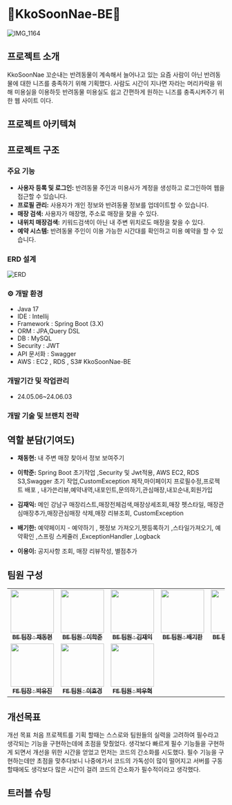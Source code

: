 # :dog:KkoSoonNae-BE:dog:
![IMG_1164](https://github.com/super-coding-3/KkoSoonNae-BE/assets/162071460/0fb32551-01d4-48e8-ad9b-ed48dc8de8dc)
## 프로젝트 소개
KkoSoonNae 꼬순내는 반려동물이 계속해서 늘어나고 있는 요즘 사람이 아닌 반려동물에 대한 니즈를 충족하기 위해 기획했다.
사람도 시간이 지나면 자라는 머리카락을 위해 미용실을 이용하듯 반려동물 미용실도 쉽고 간편하게 원하는 니즈를 충족시켜주기 위한 웹 사이트 이다.
## 프로젝트 아키텍쳐
## 프로젝트 구조
### 주요 기능
+ **사용자 등록 및 로그인:** 반려동물 주인과 미용사가 계정을 생성하고 로그인하여 웹을 접근할 수 있습니다.
+ **프로필 관리:** 사용자가 개인 정보와 반려동물 정보를 업데이트할 수 있습니다.
+ **매장 검색:** 사용자가 매장명, 주소로 매장을 찾을 수 있다.
+ **내위치 매장검색:** 키워드검색이 아닌 내 주변 위치로도 매장을 찾을 수 있다. 
+ **예약 시스템:** 반려동물 주인이 이용 가능한 시간대를 확인하고 미용 예약을 할 수 있습니다.
### ERD 설계
![ERD](https://github.com/super-coding-3/KkoSoonNae-BE/assets/162071460/e79427f7-91c2-47e4-bd04-a141c4356ea6)
### ⚙️ 개발 환경
+ Java 17
+ IDE : Intellij
+ Framework : Spring Boot (3.X)
+ ORM : JPA,Query DSL
+ DB : MySQL
+ Security : JWT
+ API 문서화 : Swagger
+ AWS : EC2 , RDS , S3# KkoSoonNae-BE
### 개발기간 및 작업관리
+ 24.05.06~24.06.03
### 개발 기술 및 브랜치 전략
## 역할 분담(기여도)
+ **채동현:** 내 주변 매장 찾아서 정보 보여주기 
+ **이학준:** Spring Boot 초기작업 ,Security 및 Jwt적용, AWS EC2, RDS S3,Swagger 초기 작업,CustomException 제작,마이페이지 프로필수정,프로젝트 배포 ,
             내가쓴리뷰,예약내역,내포인트,문의하기,관심매장,내꼬순내,회원가입
 
+ **김재익:** 메인 강남구 매장리스트,매장전체검색,매장상세조회,매장 펫스타일, 매장관심매장추가,매장관심매장 삭제,매장 리뷰조회, CustomException
+ **배기한:** 예약페이지 - 예약하기 , 펫정보 가져오기,펫등록하기 ,스타일가져오기, 예약확인 ,스프링 스케쥴러 ,ExceptionHandler ,Logback
+ **이용이:** 공지사항 조회, 매장 리뷰작성, 별점추가
## 팀원 구성
<table>
  <tbody>
    <tr>
      <td align="center"><a href="https://github.com/Chaedonghyun"><img src="https://avatars.githubusercontent.com/u/102035495?v=4" width="100px;" alt=""/><br /><sub><b>BE 팀장 : 채동현</b></sub></a><br /></td>
      <td align="center"><a href="https://github.com/leehagjoon"><img src="https://avatars.githubusercontent.com/u/105399835?v=4" width="100px;" alt=""/><br /><sub><b>BE 팀원 : 이학준</b></sub></a><br /></td>
      <td align="center"><a href="https://github.com/kimjaeik95"><img src="https://avatars.githubusercontent.com/u/162071460?v=4" width="100px;" alt=""/><br /><sub><b>BE 팀원 : 김재익</b></sub></a><br /></td>
      <td align="center"><a href="https://github.com/keehan95"><img src="https://avatars.githubusercontent.com/u/157384713?v=4" width="100px;" alt=""/><br /><sub><b>BE 팀원 : 배기한</b></sub></a><br /></td>
      <td align="center"><a href="https://github.com/skfkfh"><img src="https://avatars.githubusercontent.com/u/156290150?v=4" width="100px;" alt=""/><br /><sub><b>BE 팀원 : 이용이</b></sub></a><br /></td>
     <tr/>
      <td align="center"><a href="https://github.com/ruby-yujin"><img src="https://avatars.githubusercontent.com/u/101633842?v=4" width="100px;" alt=""/><br /><sub><b>FE 팀장 : 박유진</b></sub></a><br /></td>
      <td align="center"><a href="https://github.com/HyoKyoungLee"><img src="https://avatars.githubusercontent.com/u/43572462?v=4" width="100px;" alt=""/><br /><sub><b>FE 팀원 : 이효경</b></sub></a><br /></td>
      <td align="center"><a href="https://github.com/ines012"><img src="https://avatars.githubusercontent.com/u/140510592?v=4" width="100px;" alt=""/><br /><sub><b>FE 팀원 : 박우혁</b></sub></a><br /></td>
    </tr>
  </tbody>
</table>

## 개선목표
개선 목표
처음 프로젝트를 기획 할때는 스스로와 팀원들의 실력을 고려하여 필수라고 생각되는 기능을 구현하는데에 초점을 맞췄었다.
생각보다 빠르게 필수 기능들을 구현하게 되면서 개선을 위한 시간을 얻었고 먼저는 코드의 간소화를 시도했다.
필수 기능을 구현하는데만 초점을 맞추다보니 나중에가서 코드의 가독성이 많이 떨어지고 서버를 구동할때에도 생각보다 많은 시간이 걸려 코드의 간소화가 필수적이라고 생각했다.
## 트러블 슈팅
